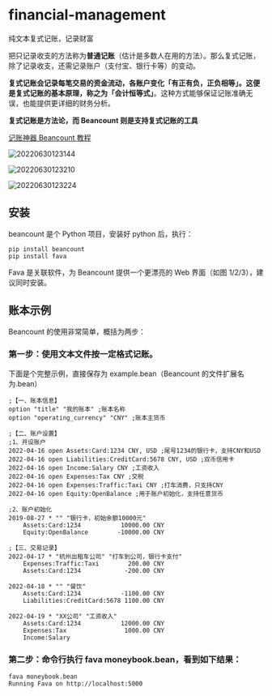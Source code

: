 # financial-management
纯文本复式记账，记录财富

把只记录收支的方法称为**普通记账**（估计是多数人在用的方法）。那么复式记账，除了记录收支，还需记录账户（支付宝、银行卡等）的变动。

**复式记账会记录每笔交易的资金流动，各账户变化「有正有负，正负相等」。这便是复式记账的基本原理，称之为「会计恒等式」**。这种方式能够保证记账准确无误，也能提供更详细的财务分析。

**复式记账是方法论，而 Beancount 则是支持复式记账的工具**

[记账神器 Beancount 教程](https://sspai.com/post/59777)

![20220630123144](https://cdn.jsdelivr.net/gh/wudg/picgo@master/images/books/20220630123144.png)

![20220630123210](https://cdn.jsdelivr.net/gh/wudg/picgo@master/images/books/20220630123210.png)

![20220630123224](https://cdn.jsdelivr.net/gh/wudg/picgo@master/images/books/20220630123224.png)

## 安装

beancount 是个 Python 项目，安装好 python 后，执行：

```shell
pip install beancount
pip install fava
```

Fava 是关联软件，为 Beancount 提供一个更漂亮的 Web 界面（如图 1/2/3），建议同时安装。

## 账本示例

Beancount 的使用非常简单，概括为两步：

### 第一步：使用文本文件按一定格式记账。

下面是个完整示例，直接保存为 example.bean（Beancount 的文件扩展名为.bean）

```bean
;【一、账本信息】
option "title" "我的账本" ;账本名称
option "operating_currency" "CNY" ;账本主货币

;【二、账户设置】
;1、开设账户
2022-04-16 open Assets:Card:1234 CNY, USD ;尾号1234的银行卡，支持CNY和USD
2022-04-16 open Liabilities:CreditCard:5678 CNY, USD ;双币信用卡
2022-04-16 open Income:Salary CNY ;工资收入
2022-04-16 open Expenses:Tax CNY ;交税
2022-04-16 open Expenses:Traffic:Taxi CNY ;打车消费，只支持CNY
2022-04-16 open Equity:OpenBalance ;用于账户初始化，支持任意货币

;2、账户初始化
2019-08-27 * "" "银行卡，初始余额10000元"
    Assets:Card:1234           10000.00 CNY
    Equity:OpenBalance        -10000.00 CNY

;【三、交易记录】
2022-04-17 * "杭州出租车公司" "打车到公司，银行卡支付"
    Expenses:Traffic:Taxi        200.00 CNY
    Assets:Card:1234            -200.00 CNY

2022-04-18 * "" "餐饮"
    Assets:Card:1234           -1100.00 CNY
    Liabilities:CreditCard:5678 1100.00 CNY
    
2022-04-19 * "XX公司" "工资收入"
    Assets:Card:1234           12000.00 CNY
    Expenses:Tax                1000.00 CNY
    Income:Salary           
```

### 第二步：命令行执行 fava moneybook.bean，看到如下结果：

```shell
fava moneybook.bean                                                                                                                                              
Running Fava on http://localhost:5000
```

